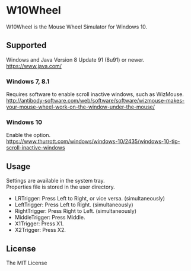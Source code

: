 # W10Wheel
W10Wheel is the Mouse Wheel Simulator for Windows 10.
## Supported
Windows and Java Version 8 Update 91 (8u91) or newer.  
<https://www.java.com/>
### Windows 7, 8.1
Requires software to enable scroll inactive windows, such as WizMouse.  
<http://antibody-software.com/web/software/software/wizmouse-makes-your-mouse-wheel-work-on-the-window-under-the-mouse/>
### Windows 10
Enable the option.  
<https://www.thurrott.com/windows/windows-10/2435/windows-10-tip-scroll-inactive-windows>
## Usage
Settings are available in the system tray.  
Properties file is stored in the user directory.

* LRTrigger: Press Left to Right, or vice versa. (simultaneously)
* LeftTrigger: Press Left to Right. (simultaneously)
* RightTrigger: Press Right to Left. (simultaneously)
* MiddleTrigger: Press Middle.
* X1Trigger: Press X1.
* X2Trigger: Press X2.

## License
The MIT License
